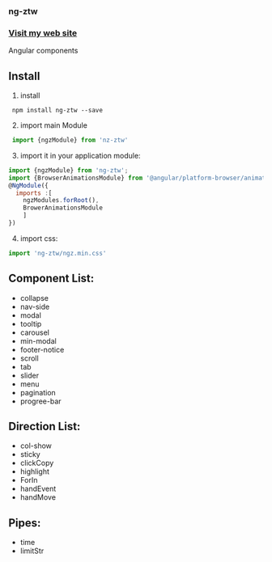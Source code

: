 ### ng-ztw
### [Visit my web site](http://39.108.193.57:3000/) 
Angular components

Install
---
1. install 
```shell
 npm install ng-ztw --save
```
2. import main Module
```js
 import {ngzModule} from 'nz-ztw'

```
3. import it in your application module:
```js
import {ngzModule} from 'ng-ztw';
import {BrowserAnimationsModule} from '@angular/platform-browser/animations';
@NgModule({
  imports :[ 
    ngzModules.forRoot(),
    BrowerAnimationsModule
    ]
})
```
4. import css:
```js
import 'ng-ztw/ngz.min.css'

```


Component List:
---

- collapse
- nav-side
- modal
- tooltip
- carousel
- min-modal
- footer-notice
- scroll
- tab
- slider
- menu
- pagination
- progree-bar

Direction List:
---
- col-show
- sticky
- clickCopy
- highlight
- ForIn
- handEvent
- handMove

Pipes:
---
- time
- limitStr



